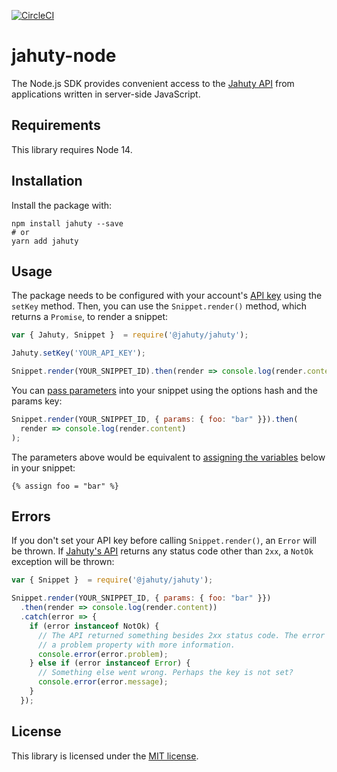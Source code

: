 [![CircleCI](https://circleci.com/gh/jahuty/jahuty-node.svg?style=svg)](https://circleci.com/gh/jahuty/jahuty-node)

# jahuty-node

The Node.js SDK provides convenient access to the [Jahuty API](https://docs.jahuty.com/api) from applications written in server-side JavaScript.

## Requirements

This library requires Node 14.

## Installation

Install the package with:

```
npm install jahuty --save
# or
yarn add jahuty
```

## Usage

The package needs to be configured with your account's [API key](https://docs.jahuty.com/api#authentication) using the `setKey` method. Then, you can use the `Snippet.render()` method, which returns a `Promise`, to render a snippet:

```js
var { Jahuty, Snippet }  = require('@jahuty/jahuty');

Jahuty.setKey('YOUR_API_KEY');

Snippet.render(YOUR_SNIPPET_ID).then(render => console.log(render.content));
```

You can [pass parameters](https://www.jahuty.com/docs/passing-a-parameter) into your snippet using the options hash and the params key:

```js
Snippet.render(YOUR_SNIPPET_ID, { params: { foo: "bar" }}).then(
  render => console.log(render.content)
);
```

The parameters above would be equivalent to [assigning the variables](https://www.jahuty.com/docs/assigning-a-variable) below in your snippet:

```
{% assign foo = "bar" %}
```

## Errors

If you don't set your API key before calling `Snippet.render()`, an `Error` will be thrown. If [Jahuty's API](https://www.jahuty.com/docs/api) returns any status code other than `2xx`, a `NotOk` exception will be thrown:

```js
var { Snippet }  = require('@jahuty/jahuty');

Snippet.render(YOUR_SNIPPET_ID, { params: { foo: "bar" }})
  .then(render => console.log(render.content))
  .catch(error => {
    if (error instanceof NotOk) {
      // The API returned something besides 2xx status code. The error contains
      // a problem property with more information.
      console.error(error.problem);
    } else if (error instanceof Error) {
      // Something else went wrong. Perhaps the key is not set?
      console.error(error.message);
    }
  });
```

## License

This library is licensed under the [MIT license](LICENSE).
